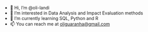 - 👋 Hi, I’m @oli-landi
- 👀 I’m interested in Data Analysis and Impact Evaluation methods
- 🌱 I’m currently learning SQL, Python and R
- 📫 You can reach me at oliguaranha@gmail.com


